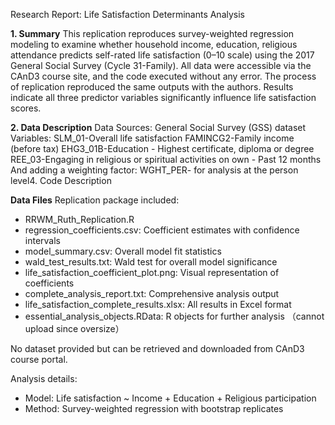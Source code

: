 Research Report: Life Satisfaction Determinants Analysis

**1. Summary**
This replication reproduces survey-weighted regression modeling to examine whether household income, education, religious attendance predicts self-rated life satisfaction (0–10 scale) using the 2017 General Social Survey (Cycle 31-Family).
All data were accessible via the CAnD3 course site, and the code executed without any error. The process of replication reproduced the same outputs with the authors. Results indicate all three predictor variables significantly influence life satisfaction scores.

**2. Data Description**
Data Sources: General Social Survey (GSS) dataset
Variables:
  SLM_01-Overall life satisfaction
  FAMINCG2-Family income (before tax)
  EHG3_01B-Education - Highest certificate, diploma or degree
  REE_03-Engaging in religious or spiritual activities on own - Past 12 months
  And adding a weighting factor:
  WGHT_PER- for analysis at the person level4. Code Description

**Data Files** 
Replication package included:
- RRWM_Ruth_Replication.R
- regression_coefficients.csv: Coefficient estimates with confidence intervals
- model_summary.csv: Overall model fit statistics
- wald_test_results.txt: Wald test for overall model significance
- life_satisfaction_coefficient_plot.png: Visual representation of coefficients
- complete_analysis_report.txt: Comprehensive analysis output
- life_satisfaction_complete_results.xlsx: All results in Excel format
- essential_analysis_objects.RData: R objects for further analysis （cannot upload since oversize）

No dataset provided but can be retrieved and downloaded from CAnD3 course portal.

Analysis details:
- Model: Life satisfaction ~ Income + Education + Religious participation
- Method: Survey-weighted regression with bootstrap replicates
